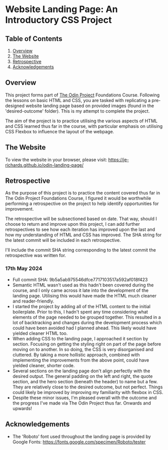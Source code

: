 # Website Landing Page: An Introductory CSS Project

## Table of Contents
1. [Overview](#overview)
2. [The Website](#the-website)
3. [Retrospective](#retrospective)
4. [Acknowledgements](#acknowledgements)

## Overview

This project forms part of [The Odin Project](https://www.theodinproject.com/) Foundations Course. Following the lessons on basic HTML and CSS, you are tasked with replicating a pre-designed website landing page based on provided images (found in the 'desired-outcome' folder). This is my attempt to complete the project.

The aim of the project is to practice utilising the various aspects of HTML and CSS learned thus far in the course, with particular emphasis on utilising CSS Flexbox to influence the layout of the webpage.

## The Website
To view the website in your browser, please visit: https://je-richards.github.io/odin-landing-page/

## Retrospective
As the purpose of this project is to practice the content covered thus far in The Odin Project Foundations Course, I figured it would be worthwhile performing a retrospective on the project to help identify opportunities for improvement.

The retrospective will be subsectioned based on date. That way, should I choose to return and improve upon this project, I can add further retrospectives to see how each iteration has improved upon the last and how my understanding of HTML and CSS has improved. The SHA string for the latest commit will be included in each retrospective.

I'll include the commit SHA string corresponding to the latest commit the retrospective was written for.

### 17th May 2024
- Full commit SHA: 9b5a5ab975546dfce7717103517a592af018f423
- Semantic HTML wasn't used as this hadn't been covered during the course, and I only came across it late into the development of the landing page. Utilising this would have made the HTML much cleaner and reader-friendly.
- I started the project by adding all of the HTML content to the initial boilerplate. Prior to this, I hadn't spent any time considering what elements of the page needed to be grouped together. This resulted in a lot of backtracking and changes during the development process which could have been avoided had I planned ahead. This likely would have yielded cleaner HTML too.
- When adding CSS to the landing page, I approached it section by section. Focusing on getting the styling right on part of the page before moving on to another. In so doing, the CSS is very disorganised and cluttered. By taking a more hollistic approach, combined with implementing the improvements from the above point, could have yielded cleaner, shorter code.
- Several sections on the landing page don't align perfectly with the desired output. The general padding on the left and right, the quote section, and the hero section (beneath the header) to name but a few. They are relatively close to the desired outcome, but not perfect. Things could likely be improved by improving my familiarity with flexbox in CSS.
- Despite these minor issues, I'm pleased overall with the outcome and the progress I've made via The Odin Project thus far. Onwards and upwards!

## Acknowledgements
- The 'Roboto' font used throughout the landing page is provided by Google Fonts: https://fonts.google.com/specimen/Roboto/tester 